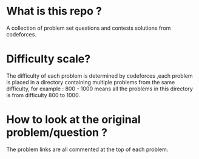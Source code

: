 # What is this repo ?
A collection of problem set questions and contests solutions from codeforces.

# Difficulty scale?
The difficulty of each problem is determined by codeforces ,each problem is placed in a directory containing multiple problems from the same difficulty, for example : 800 - 1000 means all the problems in this directory is from difficulty 800 to 1000.  
# How to look at the original problem/question ?
The problem links are all commented at the top of each problem.
